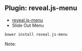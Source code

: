 ## <i class="fa fa-bars" aria-hidden="true"></i> Plugin: reveal.js-menu
* <!-- .element: class="fragment" --> <a href="https://github.com/denehyg/reveal.js-menu">reveal.js-menu</a>
* <!-- .element: class="fragment" --> Slide Out Menu

```bash
bower install reveal.js-menu
```
<!-- .element: class="fragment" -->

Note:
